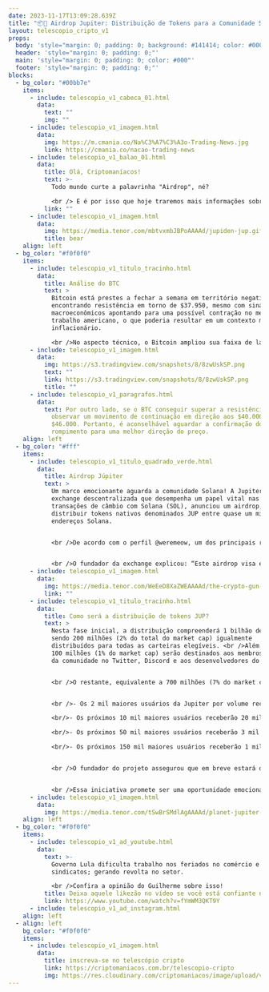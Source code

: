 ```yaml
---
date: 2023-11-17T13:09:28.639Z
title: "📦🚀 Airdrop Jupiter: Distribuição de Tokens para a Comunidade Solana 🌌"
layout: telescopio_cripto_v1
props:
  body: 'style="margin: 0; padding: 0; background: #141414; color: #000"'
  header: 'style="margin: 0; padding: 0;"'
  main: 'style="margin: 0; padding: 0; color: #000"'
  footer: 'style="margin: 0; padding: 0;"'
blocks:
  - bg_color: "#00bb7e"
    items:
      - include: telescopio_v1_cabeca_01.html
        data:
          text: ""
          img: ""
      - include: telescopio_v1_imagem.html
        data:
          img: https://m.cmania.co/Na%C3%A7%C3%A3o-Trading-News.jpg
          link: https://cmania.co/nacao-trading-news
      - include: telescopio_v1_balao_01.html
        data:
          title: Olá, Criptomaníacos!
          text: >-
            Todo mundo curte a palavrinha "Airdrop", né?

            <br /> E é por isso que hoje traremos mais informações sobre a Júpiter e sua distribuição de tokens.
          link: ""
      - include: telescopio_v1_imagem.html
        data:
          img: https://media.tenor.com/mbtvxmbJBPoAAAAd/jupiden-jup.gif
          title: bear
    align: left
  - bg_color: "#f0f0f0"
    items:
      - include: telescopio_v1_titulo_tracinho.html
        data:
          title: Análise do BTC
          text: >
            Bitcoin está prestes a fechar a semana em território negativo,
            encontrando resistência em torno de $37.950, mesmo com sinais
            macroeconômicos apontando para uma possível contração no mercado de
            trabalho americano, o que poderia resultar em um contexto menos
            inflacionário.

            <br />No aspecto técnico, o Bitcoin ampliou sua faixa de lateralização nos últimos dias, sendo negociado entre a resistência de $37.950 e o suporte de $34.600. Uma retomada da tendência só ocorrerá com a confirmação do rompimento. <br />Se o preço não mantiver o suporte, uma correção pode ocorrer, atingindo os níveis indicados pelas linhas amarelas em $33.200, $32.000, $30.900 e $29.200.
      - include: telescopio_v1_imagem.html
        data:
          img: https://s3.tradingview.com/snapshots/8/8zwUskSP.png
          text: ""
          link: https://s3.tradingview.com/snapshots/8/8zwUskSP.png
          title: ""
      - include: telescopio_v1_paragrafos.html
        data:
          text: Por outro lado, se o BTC conseguir superar a resistência, poderemos
            observar um movimento de continuação em direção aos $40.000 até
            $46.000. Portanto, é aconselhável aguardar a confirmação do
            rompimento para uma melhor direção do preço.
    align: left
  - bg_color: "#fff"
    items:
      - include: telescopio_v1_titulo_quadrado_verde.html
        data:
          title: Airdrop Júpiter
          text: >
            Um marco emocionante aguarda a comunidade Solana! A Jupiter,
            exchange descentralizada que desempenha um papel vital nas
            transações de câmbio com Solana (SOL), anunciou um airdrop, visando
            distribuir tokens nativos denominados JUP entre quase um milhão de
            endereços Solana.


            <br />De acordo com o perfil @weremeow, um dos principais responsáveis pela exchange, a Jupiter planeja emitir até 10 bilhões de JUP, sendo que 4 bilhões serão distribuídos inicialmente. <br />Esta divisão abrangerá potencialmente 955 mil endereços Solana, limitados àqueles que realizaram transações na Jupiter até 2 de novembro deste ano.


            <br />O fundador da exchange explicou: “Este airdrop visa engajar os usuários que confiaram em nossa plataforma anteriormente e convidá-los a se envolverem nesta nova fase da jornada da Jupiter”.
      - include: telescopio_v1_imagem.html
        data:
          img: https://media.tenor.com/WeEeD8XaZWEAAAAd/the-crypto-gun-slinger-crypto-man.gif
          link: ""
      - include: telescopio_v1_titulo_tracinho.html
        data:
          title: Como será a distribuição de tokens JUP?
          text: >
            Nesta fase inicial, a distribuição compreenderá 1 bilhão de JUP,
            sendo 200 milhões (2% do total do market cap) igualmente
            distribuídos para todas as carteiras elegíveis. <br />Além disso,
            100 milhões (1% do market cap) serão destinados aos membros ativos
            da comunidade no Twitter, Discord e aos desenvolvedores do projeto.


            <br />O restante, equivalente a 700 milhões (7% do market cap), será distribuído em quatro níveis distintos:


            <br />- Os 2 mil maiores usuários da Jupiter por volume receberão 100 mil tokens cada.

            <br/>- Os próximos 10 mil maiores usuários receberão 20 mil tokens cada.

            <br/>- Os próximos 50 mil maiores usuários receberão 3 mil tokens cada.

            <br/>- Os próximos 150 mil maiores usuários receberão 1 mil tokens cada.


            <br />O fundador do projeto assegurou que em breve estará disponível um site específico para os usuários da plataforma consultarem e saberem a quantidade de tokens que receberão neste primeiro airdrop.


            <br />Essa iniciativa promete ser uma oportunidade emocionante para a comunidade Solana, ao mesmo tempo em que destaca o potencial de engajamento e valorização para aqueles envolvidos na plataforma. 🪐🔗
      - include: telescopio_v1_imagem.html
        data:
          img: https://media.tenor.com/tSwBrSMdlAgAAAAd/planet-jupiter-solar-system.gif
    align: left
  - bg_color: "#f0f0f0"
    items:
      - include: telescopio_v1_ad_youtube.html
        data:
          text: >-
            Governo Lula dificulta trabalho nos feriados no comércio e favorece
            sindicatos; gerando revolta no setor.

            <br />Confira a opinião do Guilherme sobre isso!
          title: Deixa aquele likezão no vídeo se você está confiante no BTC!
          link: https://www.youtube.com/watch?v=fYmWM3QKT9Y
      - include: telescopio_v1_ad_instagram.html
    align: left
  - align: left
    bg_color: "#f0f0f0"
    items:
      - include: telescopio_v1_imagem.html
        data:
          title: inscreva-se no telescópio cripto
          link: https://criptomaniacos.com.br/telescopio-cripto
          img: https://res.cloudinary.com/criptomaniacos/image/upload/v1662133224/telescopio/inscreva-se-telescopio.png
---
```

